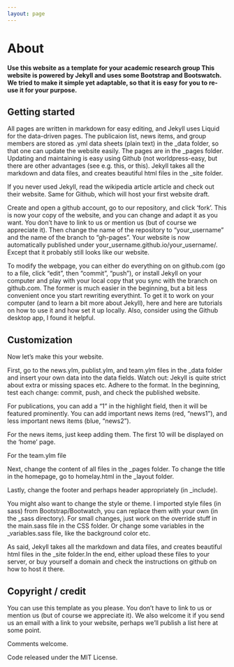 ```yaml
---
layout: page
---
```


# About

**Use this website as a template for your academic research group This website is powered by Jekyll and uses some Bootstrap and Bootswatch. We tried to make it simple yet adaptable, so that it is easy for you to re-use it for your purpose.**

## Getting started
All pages are written in markdown for easy editing, and Jekyll uses Liquid for the data-driven pages. The publicaion list, news items, and group members are stored as .yml data sheets (plain text) in the _data folder, so that one can update the website easily. The pages are in the _pages folder. Updating and maintaining is easy using Github (not worldpress-easy, but there are other advantages (see e.g. this, or this). Jekyll takes all the markdown and data files, and creates beautiful html files in the _site folder.

If you never used Jekyll, read the wikipedia article article and check out their website. Same for Github, which will host your first website draft.

Create and open a github account, go to our repository, and click ‘fork’. This is now your copy of the website, and you can change and adapt it as you want. You don’t have to link to us or mention us (but of course we appreciate it). Then change the name of the repository to “your_username” and the name of the branch to “gh-pages”. Your website is now automatically published under your_username.github.io/your_username/. Except that it probably still looks like our website.

To modify the webpage, you can either do everything on on github.com (go to a file, click “edit”, then “commit”, “push”), or install Jekyll on your computer and play with your local copy that you sync with the branch on github.com. The former is much easier in the beginning, but a bit less convenient once you start rewriting everythint. To get it to work on your computer (and to learn a bit more about Jekyll), here and here are tutorials on how to use it and how set it up locally. Also, consider using the Github desktop app, I found it helpful.

## Customization
Now let’s make this your website.

First, go to the news.ylm, publist.ylm, and team.ylm files in the _data folder and insert your own data into the data fields. Watch out: Jekyll is quite strict about extra or missing spaces etc. Adhere to the format. In the beginning, test each change: commit, push, and check the published website.

For publications, you can add a “1” in the highlight field, then it will be featured prominently. You can add important news items (red, “news1”), and less important news items (blue, “news2”).

For the news items, just keep adding them. The first 10 will be displayed on the ‘home’ page.

For the team.ylm file

Next, change the content of all files in the _pages folder. To change the title in the homepage, go to homelay.html in the _layout folder.

Lastly, change the footer and perhaps header appropriately (in _include).

You might also want to change the style or theme. I imported style files (in sass) from Bootstrap/Bootwatch, you can replace them with your own (in the _sass directory). For small changes, just work on the override stuff in the main.sass file in the CSS folder. Or change some variables in the _variables.sass file, like the background color etc.

As said, Jekyll takes all the markdown and data files, and creates beautiful html files in the _site folder.In the end, either upload these files to your server, or buy yourself a domain and check the instructions on github on how to host it there.

## Copyright / credit
You can use this template as you please. You don’t have to link to us or mention us (but of course we appreciate it). We also welcome it if you send us an email with a link to your website, perhaps we’ll publish a list here at some point.

Comments welcome.

Code released under the MIT License.